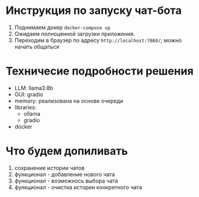 # Инструкция по запуску чат-бота

1) Поднимаем докер `docker-compose up`
2) Ожидаем полноценной загрузки приложения. 
3) Переходим в браузер по адресу `http://localhost:7860/`; можно начать общаться

# Техничесие подробности решения

- LLM: llama3:8b
- GUI: gradio
- memory: реализована на основе очереди
- libraries:
	- ollama
	- gradio
- docker

# Что будем допиливать

1) сохранение истории чатов
2) функционал - добавление нового чата
3) функционал - возможнось выбора чата
4) функционал - очистка истории конкретного чата
